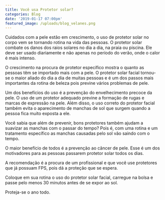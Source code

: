 ```yaml
---
title: Você usa Protetor solar?
categories: Blog
date: '2019-01-17 07:00pm'
featured_image: /uploads/blog_velanes.png
---
```


Cuidados com a pele estão em crescimento, o uso de protetor solar no corpo vem se tornando rotina na vida das pessoas. O protetor solar combate os danos dos raios solares no dia a dia, na praia ou piscina. Ele deve ser usado diariamente e não apenas no período do verão, onde o calor é mais intenso. 

O crescimento na procura de protetor específico mostra o quanto as pessoas têm se importado mais com a pele. O protetor solar facial tornou-se o maior aliado do dia a dia de muitas pessoas e é um dos passos mais importantes da rotina de beleza pois previne vários problemas de pele.

Um dos benefícios do uso é a prevenção do envelhecimento precoce da pele. O uso de um protetor adequado previne a formação de rugas e marcas de expressão na pele. Além disso, o uso correto do protetor facial também evita o aparecimento de manchas de sol que surgem quando a pessoa fica muito exposta a ele. 

Você sabia que além de prevenir, bons protetores também ajudam a suavizar as manchas com o passar do tempo? Pois é, com uma rotina e um tratamento específico as manchas causadas pelo sol vão saindo com o tempo. 

O maior benefício de todos é a prevenção ao câncer de pele. Esse é um dos motivadores para as pessoas passarem protetor solar todos os dias. 

A recomendação é a procura de um profissional e que você use protetores que já possuam FPS, pois dá a proteção que se espera. 

Coloque em sua rotina o uso do protetor solar facial, carregue na bolsa e passe pelo menos 30 minutos antes de se expor ao sol.

Proteja-se o ano todo.
